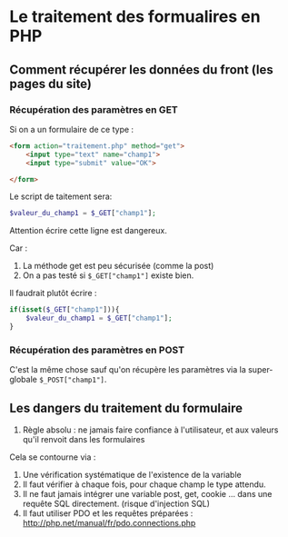 # Le traitement des formualires en PHP

## Comment récupérer les données du front (les pages du site)

### Récupération des paramètres en GET
Si on a un formulaire de ce type :

```html
<form action="traitement.php" method="get">
 	<input type="text" name="champ1">
 	<input type="submit" value="OK">

</form>
```

Le script de taitement sera:


```php
$valeur_du_champ1 = $_GET["champ1"];
```

Attention écrire cette ligne est dangereux.

Car :
1. La méthode get est peu sécurisée (comme la post)
2. On a pas testé si `$_GET["champ1"]` existe bien.

Il faudrait plutôt écrire :

```php
if(isset($_GET["champ1"])){
	$valeur_du_champ1 = $_GET["champ1"];
}
```

### Récupération des paramètres en POST

C'est la même chose sauf qu'on récupère les paramètres via la super-globale `$_POST["champ1"]`.

## Les dangers du traitement du formulaire

1. Règle absolu : ne jamais faire confiance à l'utilisateur, et aux valeurs qu'il renvoit dans les formulaires

Cela se contourne via :
1. Une vérification systématique de l'existence de la variable
2. Il faut vérifier à chaque fois, pour chaque champ le type attendu.
3. Il ne faut jamais intégrer une variable post, get, cookie ... dans une requête SQL directement. (risque d'injection SQL)
4. Il faut utiliser PDO et les requêtes préparées :
http://php.net/manual/fr/pdo.connections.php
